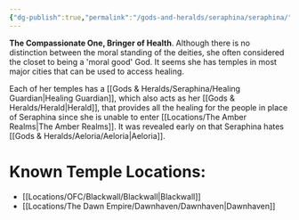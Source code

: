 ```yaml
---
{"dg-publish":true,"permalink":"/gods-and-heralds/seraphina/seraphina/","updated":"2025-01-14T21:11:41.345+00:00"}
---
```


**The Compassionate One, Bringer of Health**. Although there is no distinction between the moral standing of the deities, she often considered the closet to being a 'moral good' God. It seems she has temples in most major cities that can be used to access healing. 

Each of her temples has a [[Gods & Heralds/Seraphina/Healing Guardian\|Healing Guardian]], which also acts as her [[Gods & Heralds/Herald\|Herald]], that provides all the healing for the people in place of Seraphina since she is unable to enter [[Locations/The Amber Realms\|The Amber Realms]]. It was revealed early on that Seraphina hates [[Gods & Heralds/Aeloria/Aeloria\|Aeloria]].

# Known Temple Locations:
- [[Locations/OFC/Blackwall/Blackwall\|Blackwall]]
- [[Locations/The Dawn Empire/Dawnhaven/Dawnhaven\|Dawnhaven]]
